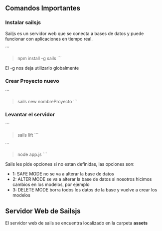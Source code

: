 ## Comandos Importantes

### Instalar sailsjs


Sailjs es un servidor web que se conecta a bases de datos y puede funcionar con aplicaciones en tiempo real.

´´´ 
> npm install -g sails
´´´ 

El -g nos deja utilizarlo globalmente

### Crear Proyecto nuevo 

´´´ 
> sails new nombreProyecto
´´´

### Levantar el servidor 

´´´ 
> sails lift
´´´

´´´ 
> node app.js
´´´

Sails les pide opciones si no estan definidas, las opciones son:
- 1: SAFE MODE no se va a alterar la base de datos
- 2: ALTER MODE se va a alterar la base de datos si nosotros hicimos cambios en los modelos, por ejemplo
- 3: DELETE MODE borra todos los datos de la base y vuelve a crear los modelos

## Servidor Web de Sailsjs

El servidor web de sails se encuentra localizado en la carpeta **assets**